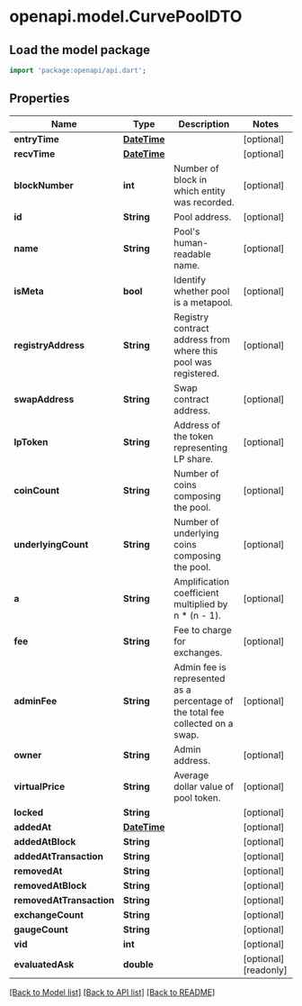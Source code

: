 # openapi.model.CurvePoolDTO

## Load the model package
```dart
import 'package:openapi/api.dart';
```

## Properties
Name | Type | Description | Notes
------------ | ------------- | ------------- | -------------
**entryTime** | [**DateTime**](DateTime.md) |  | [optional] 
**recvTime** | [**DateTime**](DateTime.md) |  | [optional] 
**blockNumber** | **int** | Number of block in which entity was recorded. | [optional] 
**id** | **String** | Pool address. | [optional] 
**name** | **String** | Pool's human-readable name. | [optional] 
**isMeta** | **bool** | Identify whether pool is a metapool. | [optional] 
**registryAddress** | **String** | Registry contract address from where this pool was registered. | [optional] 
**swapAddress** | **String** | Swap contract address. | [optional] 
**lpToken** | **String** | Address of the token representing LP share. | [optional] 
**coinCount** | **String** | Number of coins composing the pool. | [optional] 
**underlyingCount** | **String** | Number of underlying coins composing the pool. | [optional] 
**a** | **String** | Amplification coefficient multiplied by n * (n - 1). | [optional] 
**fee** | **String** | Fee to charge for exchanges. | [optional] 
**adminFee** | **String** | Admin fee is represented as a percentage of the total fee collected on a swap. | [optional] 
**owner** | **String** | Admin address. | [optional] 
**virtualPrice** | **String** | Average dollar value of pool token. | [optional] 
**locked** | **String** |  | [optional] 
**addedAt** | [**DateTime**](DateTime.md) |  | [optional] 
**addedAtBlock** | **String** |  | [optional] 
**addedAtTransaction** | **String** |  | [optional] 
**removedAt** | **String** |  | [optional] 
**removedAtBlock** | **String** |  | [optional] 
**removedAtTransaction** | **String** |  | [optional] 
**exchangeCount** | **String** |  | [optional] 
**gaugeCount** | **String** |  | [optional] 
**vid** | **int** |  | [optional] 
**evaluatedAsk** | **double** |  | [optional] [readonly] 

[[Back to Model list]](../README.md#documentation-for-models) [[Back to API list]](../README.md#documentation-for-api-endpoints) [[Back to README]](../README.md)


